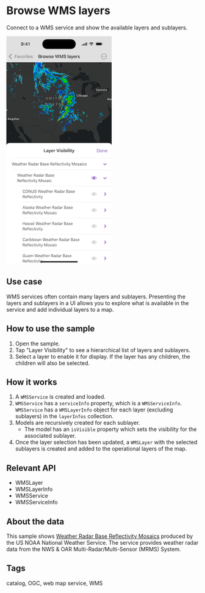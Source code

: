 # Browse WMS layers

Connect to a WMS service and show the available layers and sublayers.

![Image of browse WMS layers sample](browse-wms-layers.png)

## Use case

WMS services often contain many layers and sublayers. Presenting the layers and sublayers in a UI allows you to explore what is available in the service and add individual layers to a map.

## How to use the sample

1. Open the sample.
2. Tap "Layer Visibility" to see a hierarchical list of layers and sublayers.
3. Select a layer to enable it for display. If the layer has any children, the children will also be selected.

## How it works

1. A `WMSService` is created and loaded.
2. `WMSService` has a `serviceInfo` property, which is a `WMSServiceInfo`. `WMSService` has a `WMSLayerInfo` object for each layer (excluding sublayers) in the `layerInfos` collection.
3. Models are recursively created for each sublayer.
    * The model has an `isVisible` property which sets the visibility for the associated sublayer.
4. Once the layer selection has been updated, a `WMSLayer` with the selected sublayers is created and added to the operational layers of the map.

## Relevant API

* WMSLayer
* WMSLayerInfo
* WMSService
* WMSServiceInfo

## About the data

This sample shows [Weather Radar Base Reflectivity Mosaics](https://nowcoast.noaa.gov/geoserver/observations/weather_radar/wms?SERVICE=WMS&REQUEST=GetCapabilities) produced by the US NOAA National Weather Service. The service provides weather radar data from the NWS & OAR Multi-Radar/Multi-Sensor (MRMS) System.

## Tags

catalog, OGC, web map service, WMS

